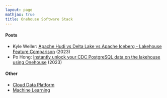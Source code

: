 ```yaml
---
layout: page
mathjax: true
title: Onehouse Software Stack
---
```


#### Posts
* Kyle Weller: [Apache Hudi vs Delta Lake vs Apache Iceberg - Lakehouse Feature Comparison](https://www.onehouse.ai/blog/apache-hudi-vs-delta-lake-vs-apache-iceberg-lakehouse-feature-comparison) (2023)
* Po Hong: [Instantly unlock your CDC PostgreSQL data on the lakehouse using Onehouse](https://www.onehouse.ai/blog/instantly-unlock-your-cdc-postgresql-data-on-the-lakehouse-using-onehouse) (2023)

#### Other
* [Cloud Data Platform](/cloud_data_platform.md)
* [Machine Learning](/machine_learning.md)

